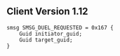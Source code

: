 ## Client Version 1.12

```rust,ignore
smsg SMSG_DUEL_REQUESTED = 0x167 {
    Guid initiator_guid;    
    Guid target_guid;    
}

```
